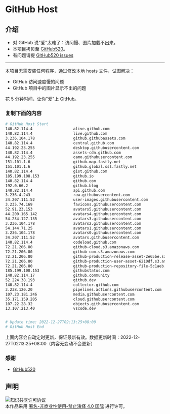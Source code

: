 # GitHub Host
## 介绍
- 对 GitHub 说"爱"太难了：访问慢、图片加载不出来。
- 本项目拷贝至 [GitHub520](https://github.com/521xueweihan/GitHub520)。
- 有问题请提 [GitHub520 issues](https://github.com/521xueweihan/GitHub520/issues/new)

---

本项目无需安装任何程序，通过修改本地 hosts 文件，试图解决：
- GitHub 访问速度慢的问题
- GitHub 项目中的图片显示不出的问题

花 5 分钟时间，让你"爱"上 GitHub。

### 复制下面的内容
```bash
# GitHub Host Start
140.82.114.4                  alive.github.com
140.82.114.4                  live.github.com
3.236.104.178                 github.githubassets.com
140.82.114.4                  central.github.com
44.192.23.255                 desktop.githubusercontent.com
140.82.114.4                  assets-cdn.github.com
44.192.23.255                 camo.githubusercontent.com
151.101.1.6                   github.map.fastly.net
151.101.1.6                   github.global.ssl.fastly.net
140.82.114.4                  gist.github.com
185.199.108.153               github.io
140.82.114.4                  github.com
192.0.66.2                    github.blog
140.82.114.4                  api.github.com
3.236.4.243                   raw.githubusercontent.com
34.207.111.52                 user-images.githubusercontent.com
3.235.74.169                  favicons.githubusercontent.com
52.91.23.153                  avatars5.githubusercontent.com
44.200.165.142                avatars4.githubusercontent.com
54.234.127.135                avatars3.githubusercontent.com
3.236.104.178                 avatars2.githubusercontent.com
54.144.71.25                  avatars1.githubusercontent.com
3.236.104.178                 avatars0.githubusercontent.com
34.207.111.52                 avatars.githubusercontent.com
140.82.114.4                  codeload.github.com
72.21.206.80                  github-cloud.s3.amazonaws.com
72.21.206.80                  github-com.s3.amazonaws.com
72.21.206.80                  github-production-release-asset-2e65be.s3.amazonaws.com
72.21.206.80                  github-production-user-asset-6210df.s3.amazonaws.com
72.21.206.80                  github-production-repository-file-5c1aeb.s3.amazonaws.com
185.199.108.153               githubstatus.com
140.82.114.17                 github.community
52.224.38.193                 github.dev
140.82.114.4                  collector.github.com
3.238.120.20                  pipelines.actions.githubusercontent.com
107.23.181.246                media.githubusercontent.com
35.171.159.205                cloud.githubusercontent.com
107.22.28.32                  objects.githubusercontent.com
13.107.213.40                 vscode.dev


# Update time: 2022-12-27T02:13:25+08:00
# GitHub Host End

```
上面内容会自动定时更新，保证最新有效。数据更新时间：2022-12-27T02:13:25+08:00（内容无变动不会更新）

### 感谢

- [GitHub520](https://github.com/521xueweihan/GitHub520)

## 声明
<a rel="license" href="https://creativecommons.org/licenses/by-nc-nd/4.0/deed.zh"><img alt="知识共享许可协议" style="border-width: 0" src="https://licensebuttons.net/l/by-nc-nd/4.0/88x31.png"></a><br>本作品采用 <a rel="license" href="https://creativecommons.org/licenses/by-nc-nd/4.0/deed.zh">署名-非商业性使用-禁止演绎 4.0 国际</a> 进行许可。